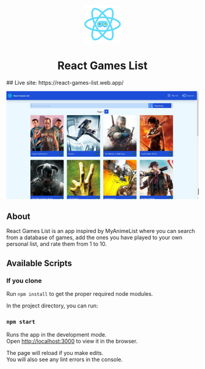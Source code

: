 <div align="center">
  <img alt="Logo" src="src/images/gamepad-logo.png" width="100" />
</div>
<h1 align="center">
  React Games List
</h1>
## Live site: https://react-games-list.web.app/

![image](public/screenshot1.jpg?raw=true "Preview")

## About

React Games List is an app inspired by MyAnimeList where you can search from a database of games, add the ones you have played to your own personal list, and rate them from 1 to 10.

## Available Scripts

### If you clone

Run `npm install` to get the proper required node modules.

In the project directory, you can run:

### `npm start`

Runs the app in the development mode.<br />
Open [http://localhost:3000](http://localhost:3000) to view it in the browser.

The page will reload if you make edits.<br />
You will also see any lint errors in the console.
